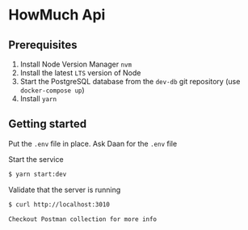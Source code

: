 # HowMuch Api

## Prerequisites

1. Install Node Version Manager `nvm`
2. Install the latest `LTS` version of Node
3. Start the PostgreSQL database from the `dev-db` git repository (use `docker-compose up`)
4. Install `yarn`

## Getting started

Put the `.env` file in place. Ask Daan for the `.env` file

Start the service

```sh
$ yarn start:dev
```

Validate that the server is running

```sh
$ curl http://localhost:3010

Checkout Postman collection for more info
